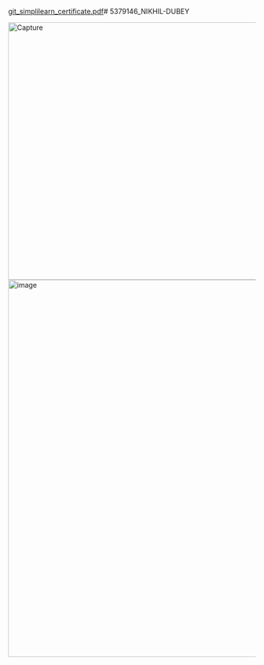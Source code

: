 [git_simplilearn_certificate.pdf](https://github.com/user-attachments/files/21480508/git_simplilearn_certificate.pdf)# 5379146_NIKHIL-DUBEY


<img width="744" height="524" alt="Capture" src="https://github.com/user-attachments/assets/8b78a520-b99d-4557-8971-ee85a1d3b648" />


<img width="1366" height="768" alt="image" src="https://github.com/user-attachments/assets/90f57403-804a-4d22-85fc-6576765996b2" />

